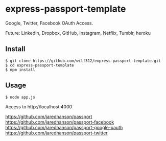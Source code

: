 # express-passport-template


Google, Twitter, Facebook OAuth Access.

Future: LinkedIn, Dropbox, GitHub, Instagram, Netflix, Tumblr, heroku



## Install

    $ git clone https://github.com/wilf312/express-passport-template.git
    $ cd express-passport-template
    $ npm install


## Usage

    $ node app.js

Access to http://localhost:4000


https://github.com/jaredhanson/passport
https://github.com/jaredhanson/passport-facebook
https://github.com/jaredhanson/passport-google-oauth
https://github.com/jaredhanson/passport-twitter
